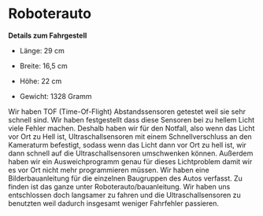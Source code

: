
Roboterauto
====
**Details zum Fahrgestell**

- Länge: 29 cm
 
- Breite: 16,5 cm

- Höhe: 22 cm 

- Gewicht: 1328 Gramm 


Wir haben TOF (Time-Of-Flight) Abstandssensoren getestet weil sie sehr schnell sind. Wir haben festgestellt dass diese Sensoren bei zu hellem Licht viele Fehler machen. Deshalb haben wir für den Notfall, also wenn das Licht vor Ort zu Hell ist, Ultraschallsensoren mit einem Schnellverschluss an den Kameraturm befestigt, sodass wenn das Licht dann vor Ort zu hell ist, wir dann schnell auf die Ultraschallsensoren umschwenken können. Außerdem haben wir ein Ausweichprogramm genau für dieses Lichtproblem damit wir es vor Ort nicht mehr programmieren müssen. 
Wir haben eine Bilderbauanleitung für die einzelnen Baugruppen des Autos verfasst. Zu finden ist das ganze unter Roboterauto/bauanleitung.
Wir haben uns entschlossen doch langsamer zu fahren und die Ultraschallsensoren zu benutzten weil dadurch insgesamt weniger Fahrfehler passieren.
